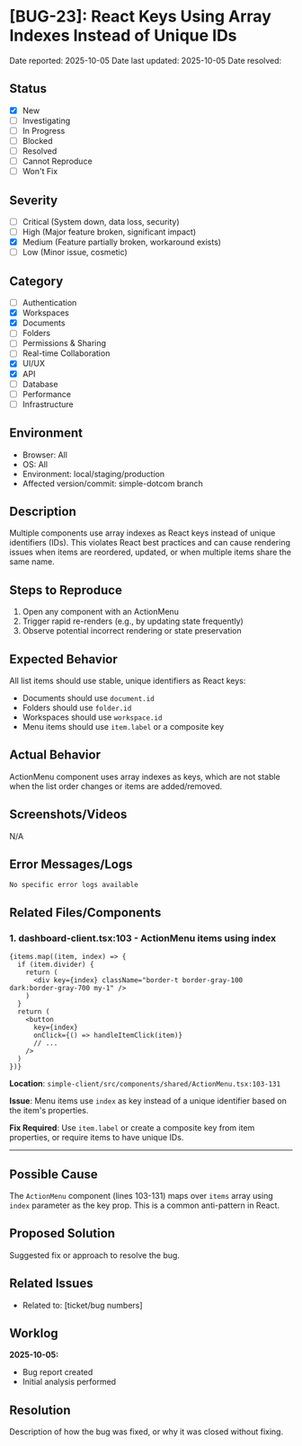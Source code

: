 # [BUG-23]: React Keys Using Array Indexes Instead of Unique IDs

Date reported: 2025-10-05
Date last updated: 2025-10-05
Date resolved:

## Status

- [x] New
- [ ] Investigating
- [ ] In Progress
- [ ] Blocked
- [ ] Resolved
- [ ] Cannot Reproduce
- [ ] Won't Fix

## Severity

- [ ] Critical (System down, data loss, security)
- [ ] High (Major feature broken, significant impact)
- [x] Medium (Feature partially broken, workaround exists)
- [ ] Low (Minor issue, cosmetic)

## Category

- [ ] Authentication
- [x] Workspaces
- [x] Documents
- [ ] Folders
- [ ] Permissions & Sharing
- [ ] Real-time Collaboration
- [x] UI/UX
- [x] API
- [ ] Database
- [ ] Performance
- [ ] Infrastructure

## Environment

- Browser: All
- OS: All
- Environment: local/staging/production
- Affected version/commit: simple-dotcom branch

## Description

Multiple components use array indexes as React keys instead of unique identifiers (IDs). This violates React best practices and can cause rendering issues when items are reordered, updated, or when multiple items share the same name.

## Steps to Reproduce

1. Open any component with an ActionMenu
2. Trigger rapid re-renders (e.g., by updating state frequently)
3. Observe potential incorrect rendering or state preservation

## Expected Behavior

All list items should use stable, unique identifiers as React keys:
- Documents should use `document.id`
- Folders should use `folder.id`
- Workspaces should use `workspace.id`
- Menu items should use `item.label` or a composite key

## Actual Behavior

ActionMenu component uses array indexes as keys, which are not stable when the list order changes or items are added/removed.

## Screenshots/Videos

N/A

## Error Messages/Logs

```
No specific error logs available
```

## Related Files/Components

### 1. **dashboard-client.tsx:103** - ActionMenu items using index
```tsx
{items.map((item, index) => {
  if (item.divider) {
    return (
      <div key={index} className="border-t border-gray-100 dark:border-gray-700 my-1" />
    )
  }
  return (
    <button
      key={index}
      onClick={() => handleItemClick(item)}
      // ...
    />
  )
})}
```

**Location**: `simple-client/src/components/shared/ActionMenu.tsx:103-131`

**Issue**: Menu items use `index` as key instead of a unique identifier based on the item's properties.

**Fix Required**: Use `item.label` or create a composite key from item properties, or require items to have unique IDs.

---

## Possible Cause

The `ActionMenu` component (lines 103-131) maps over `items` array using `index` parameter as the key prop. This is a common anti-pattern in React.

## Proposed Solution

Suggested fix or approach to resolve the bug.

## Related Issues

- Related to: [ticket/bug numbers]

## Worklog

**2025-10-05:**
- Bug report created
- Initial analysis performed

## Resolution

Description of how the bug was fixed, or why it was closed without fixing.
